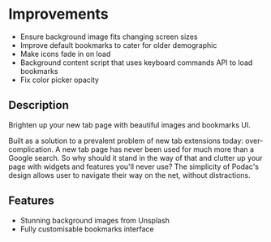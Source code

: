 # Improvements

- Ensure background image fits changing screen sizes
- Improve default bookmarks to cater for older demographic
- Make icons fade in on load
- Background content script that uses keyboard commands API to load bookmarks
- Fix color picker opacity

## Description

Brighten up your new tab page with beautiful images and bookmarks UI.

Built as a solution to a prevalent problem of new tab extensions today: over-complication. A new tab page has never been used for much more than a Google search. So why should it stand in the way of that and clutter up your page with widgets and features you'll never use? The simplicity of Podac's design allows user to navigate their way on the net, without distractions.

## Features

- Stunning background images from Unsplash
- Fully customisable bookmarks interface
